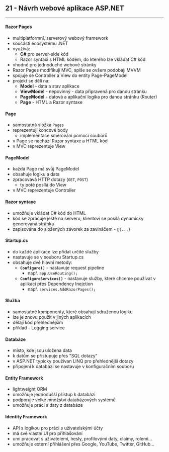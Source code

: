 ## 21 - Návrh webové aplikace ASP.NET
----

#### Razor Pages

- multiplatformní, serverový webový framework
- součástí ecosystému .NET
- využívá:
  - **C#** pro server-side kód
  - Razor syntaxi s HTML kódem, do kterého lze vkládat C# kód
- vhodné pro jednoduché webové stránky
- Razor Pages modifikují MVC, spíše se ovšem podobají MVVM
- spojuje se Controller a View do entity Page-PageModel
- projekt se dělí na:
  - **Model** - data a stav aplikace
  - **ViewModel** - nepovinný - data připravená pro danou stránku
  - **PageModel** - datová a aplikační logika pro danou stránku (Router)
  - **Page** - HTML a Razor syntaxe

#### Page

- samostatná složka `Pages`
- reprezentují koncové body
  - implementace směrování pomocí souborů
- v Page se nachází Razor syntaxe a HTML kód
- v MVC reprezentuje View

#### PageModel

- každá Page má svůj PageModel
- obsahuje logiku a data
- zpracovává HTTP dotazy (`GET`, `POST`)
  - ty poté posílá do View
- v MVC reprezentuje Controller

#### Razor syntaxe

- umožňuje vkládat C# kód do HTML
- kód se zpracuje ještě na serveru, klientovi se posílá dynamicky generovaná stránka
- zapisována do složených závorek za zavináčem - `@{...}`

#### Startup.cs

- do každé aplikace lze přidat určité služby
- nastavuje se v souboru Startup.cs
- obsahuje dvě hlavní metody:
  - **`Configure()`** - nastavuje request pipeline
    - např. `app.UseRouting();`
  - **`ConfigureServices()`** - nastavuje služby, které chceme používat v aplikaci přes Dependency Inejction
    - např. `services.AddRazorPages();`

#### Služba

- samostatné komponenty, které obsahují sdruženou logiku
- lze je znovu použít v jiných aplikacích
- dělají kód přehlednějším
- příklad - Logging service

#### Databáze

- místo, kde jsou uložena data
- k datům se přistupuje přes "SQL dotazy"
- v ASP.NET typicky používan LINQ pro přehlednější dotazy
- připojení k databázi se nastavuje v konfiguračním souboru

#### Entity Framework

- lightweight ORM
- umožňuje jednodušší přístup k databázi
- podporuje velké množství databázových systémů
- umožňuje práci s daty z databáze

#### Identity Framework

- API s logikou pro práci s uživatelskými účty
- má své vlastní UI pro přihlašování
- umí pracovat s uživatelemi, hesly, profilovými daty, claimy, rolemi...
- umožňuje externí přihlášení přes Google, YouTube, Twitter, GitHub...

